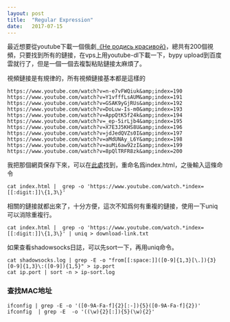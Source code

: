 ```yaml
---
layout: post
title:  "Regular Expression"
date:   2017-07-15
---
```






最近想要從youtube下載一個俄劇[《Не родись красивой》](https://www.youtube.com/playlist?list=PLHtqAN7MRo3jhIL0gaVNLtl2r7IJBM3N9)，總共有200個視頻，只要找到所有的鏈接，在vps上用youtube-dl下載一下，bypy upload到百度雲就行了，但是一個一個去複製粘貼鏈接太麻煩了。

視頻鏈接是有規律的，所有視頻鏈接基本都是這樣的

```
https://www.youtube.com/watch?v=n-e7vFWQiuk&amp;index=190
https://www.youtube.com/watch?v=Y1vfffLsAUM&amp;index=191
https://www.youtube.com/watch?v=GSAK9yGjRUs&amp;index=192
https://www.youtube.com/watch?v=DoLuw-Is-m0&amp;index=193
https://www.youtube.com/watch?v=AppQtK5f24k&amp;index=194
https://www.youtube.com/watch?v=_ep-5irLjb4&amp;index=195
https://www.youtube.com/watch?v=X7E3J5KHS8U&amp;index=196
https://www.youtube.com/watch?v=jdJedQVZs0I&amp;index=197
https://www.youtube.com/watch?v=aMdUNAy_L6Y&amp;index=198
https://www.youtube.com/watch?v=auMi6aw92zI&amp;index=199
https://www.youtube.com/watch?v=8pQlTRFR8zk&amp;index=200

```

我把那個網頁保存下來，可以在[此處](http://explorerlxz.github.io/images/regex-expression/index.html)找到，重命名爲index.html，之後輸入這條命令

```
cat index.html |  grep -o 'https://www.youtube.com/watch.*index=[[:digit:]]\{1,3\}'
```

相關的鏈接就都出來了，十分方便，這次不知爲何有重複的鏈接，使用一下uniq可以消除重複行。


```
cat index.html |  grep -o 'https://www.youtube.com/watch.*index=[[:digit:]]\{1,3\}' | uniq > download-link.txt
```


如果查看shadowsocks日誌，可以先sort一下，再用uniq命令。


```
cat shadowsocks.log | grep -E -o "from[[:space:]]([0-9]{1,3}[\.]){3}[0-9]{1,3}\:([0-9]){1,5}" > ip.port
cat ip.port | sort -n > ip-sort.log
```

### 查找MAC地址

```
ifconfig | grep -E -o '([0-9A-Fa-f]{2}[:-]){5}([0-9A-Fa-f]{2})'
ifconfig  | grep -E  -o '((\w){2}[:]){5}(\w){2}'
```
